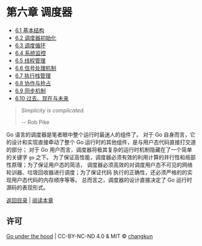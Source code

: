 # 第六章 调度器

- [6.1 基本结构](./basic.md)
- [6.2 调度器初始化](./init.md)
- [6.3 调度循环](./exec.md)
- [6.4 系统监控](./sysmon.md)
- [6.5 线程管理](./thread.md)
- [6.6 信号处理机制](./signal.md)
- [6.7 执行栈管理](./stack.md)
- [6.8 协作与抢占](./preemptive.md)
- [6.9 同步机制](./sync.md)
- [6.10 过去、现在与未来](./history.md)

> _Simplicity is complicated._ 
>
> -- Rob Pike

Go 语言的调度器是笔者眼中整个运行时最迷人的组件了。
对于 Go 自身而言，它的设计和实现直接牵动了整个 Go 运行时的其他组件，是与用户态代码直接打交道的部分；
对于 Go 用户而言，调度器将极其复杂的运行时机制隐藏在了一个简单的关键字 `go` 之下。
为了保证高性能，调度器必须有效的利用计算的并行性和局部性原理；为了保证用户态的简洁，
调度器必须高效的对调度用户态不可见的网络轮训器、垃圾回收器进行调度；为了保证代码
执行的正确性，还必须严格的的实现用户态代码的内存顺序等等。
总而言之，调度器的设计直接决定了 Go 运行时源码的表现形式。

[返回目录](../../../readme.md) | [阅读本章](./basic.md)

## 许可

[Go under the hood](https://github.com/changkun/go-under-the-hood) | CC-BY-NC-ND 4.0 & MIT &copy; [changkun](https://changkun.de)
